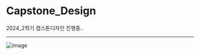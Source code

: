 # Capstone_Design
2024_2학기 캡스톤디자인 진행중..
* * *
![image](https://github.com/user-attachments/assets/64117c35-8caa-4bef-af78-e463caa07788)
